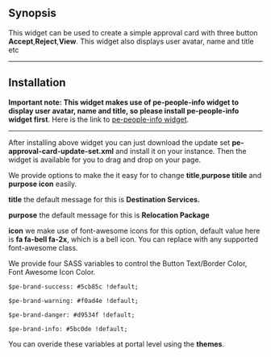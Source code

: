 ## Synopsis

This widget can be used to create a simple approval card with three button **Accept**,**Reject**,**View**. This widget also displays user avatar, name and title etc

***

## Installation

**Important note: This widget makes use of pe-people-info widget to display user avatar, name and title, so please install pe-people-info widget first**. Here is the link to [pe-people-info widget](https://gitlab.com/dev-practice/platexp-widget-library/tree/master/pe-people-info).

***


After installing above widget you can just download the update set **pe-approval-card-update-set.xml** and install it on your instance. Then the widget is available for you to drag and drop on your page.

We provide options to make the it easy for to change **title**,**purpose titile** and **purpose icon** easily.

**title** the default message for this is **Destination Services.**

**purpose** the default message for this is **Relocation Package**

**icon** we make use of font-awesome icons for this option, default value here is **fa fa-bell fa-2x**, which is a bell icon. You can replace with any supported font-awesome class.



We provide four SASS variables to control the Button Text/Border Color, Font Awesome Icon Color.

`$pe-brand-success: #5cb85c !default;`

`$pe-brand-warning: #f0ad4e !default;`

`$pe-brand-danger: #d9534f !default;`

`$pe-brand-info: #5bc0de !default;`



You can overide these variables at portal level using the **themes**.






